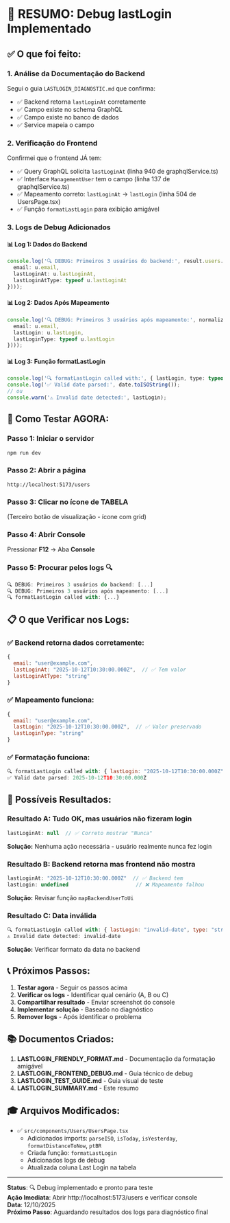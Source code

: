 # 🎯 RESUMO: Debug lastLogin Implementado

## ✅ O que foi feito:

### 1. **Análise da Documentação do Backend**
Segui o guia `LASTLOGIN_DIAGNOSTIC.md` que confirma:
- ✅ Backend retorna `lastLoginAt` corretamente
- ✅ Campo existe no schema GraphQL
- ✅ Campo existe no banco de dados
- ✅ Service mapeia o campo

### 2. **Verificação do Frontend**
Confirmei que o frontend JÁ tem:
- ✅ Query GraphQL solicita `lastLoginAt` (linha 940 de graphqlService.ts)
- ✅ Interface `ManagementUser` tem o campo (linha 137 de graphqlService.ts)
- ✅ Mapeamento correto: `lastLoginAt` → `lastLogin` (linha 504 de UsersPage.tsx)
- ✅ Função `formatLastLogin` para exibição amigável

### 3. **Logs de Debug Adicionados**

#### 📊 Log 1: Dados do Backend
```typescript
console.log('🔍 DEBUG: Primeiros 3 usuários do backend:', result.users.slice(0, 3).map(u => ({
  email: u.email,
  lastLoginAt: u.lastLoginAt,
  lastLoginAtType: typeof u.lastLoginAt
})));
```

#### 📊 Log 2: Dados Após Mapeamento
```typescript
console.log('🔍 DEBUG: Primeiros 3 usuários após mapeamento:', normalizedUsers.slice(0, 3).map(u => ({
  email: u.email,
  lastLogin: u.lastLogin,
  lastLoginType: typeof u.lastLogin
})));
```

#### 📊 Log 3: Função formatLastLogin
```typescript
console.log('🔍 formatLastLogin called with:', { lastLogin, type: typeof lastLogin });
console.log('✅ Valid date parsed:', date.toISOString());
// ou
console.warn('⚠️ Invalid date detected:', lastLogin);
```

## 🧪 Como Testar AGORA:

### Passo 1: Iniciar o servidor
```bash
npm run dev
```

### Passo 2: Abrir a página
```
http://localhost:5173/users
```

### Passo 3: Clicar no ícone de TABELA
(Terceiro botão de visualização - ícone com grid)

### Passo 4: Abrir Console
Pressionar **F12** → Aba **Console**

### Passo 5: Procurar pelos logs 🔍
```javascript
🔍 DEBUG: Primeiros 3 usuários do backend: [...]
🔍 DEBUG: Primeiros 3 usuários após mapeamento: [...]
🔍 formatLastLogin called with: {...}
```

## 📋 O que Verificar nos Logs:

### ✅ Backend retorna dados corretamente:
```javascript
{ 
  email: "user@example.com", 
  lastLoginAt: "2025-10-12T10:30:00.000Z",  // ✅ Tem valor
  lastLoginAtType: "string" 
}
```

### ✅ Mapeamento funciona:
```javascript
{ 
  email: "user@example.com", 
  lastLogin: "2025-10-12T10:30:00.000Z",  // ✅ Valor preservado
  lastLoginType: "string" 
}
```

### ✅ Formatação funciona:
```javascript
🔍 formatLastLogin called with: { lastLogin: "2025-10-12T10:30:00.000Z", type: "string" }
✅ Valid date parsed: 2025-10-12T10:30:00.000Z
```

## 🎯 Possíveis Resultados:

### Resultado A: Tudo OK, mas usuários não fizeram login
```javascript
lastLoginAt: null  // ✅ Correto mostrar "Nunca"
```
**Solução:** Nenhuma ação necessária - usuário realmente nunca fez login

### Resultado B: Backend retorna mas frontend não mostra
```javascript
lastLoginAt: "2025-10-12T10:30:00.000Z"  // ✅ Backend tem
lastLogin: undefined                      // ❌ Mapeamento falhou
```
**Solução:** Revisar função `mapBackendUserToUi`

### Resultado C: Data inválida
```javascript
🔍 formatLastLogin called with: { lastLogin: "invalid-date", type: "string" }
⚠️ Invalid date detected: invalid-date
```
**Solução:** Verificar formato da data no backend

## 📞 Próximos Passos:

1. **Testar agora** - Seguir os passos acima
2. **Verificar os logs** - Identificar qual cenário (A, B ou C)
3. **Compartilhar resultado** - Enviar screenshot do console
4. **Implementar solução** - Baseado no diagnóstico
5. **Remover logs** - Após identificar o problema

## 📚 Documentos Criados:

1. **LASTLOGIN_FRIENDLY_FORMAT.md** - Documentação da formatação amigável
2. **LASTLOGIN_FRONTEND_DEBUG.md** - Guia técnico de debug
3. **LASTLOGIN_TEST_GUIDE.md** - Guia visual de teste
4. **LASTLOGIN_SUMMARY.md** - Este resumo

## 🎓 Arquivos Modificados:

- ✅ `src/components/Users/UsersPage.tsx`
  - Adicionados imports: `parseISO`, `isToday`, `isYesterday`, `formatDistanceToNow`, `ptBR`
  - Criada função: `formatLastLogin`
  - Adicionados logs de debug
  - Atualizada coluna Last Login na tabela

---

**Status**: 🔍 Debug implementado e pronto para teste  
**Ação Imediata**: Abrir http://localhost:5173/users e verificar console  
**Data**: 12/10/2025  
**Próximo Passo**: Aguardando resultados dos logs para diagnóstico final
